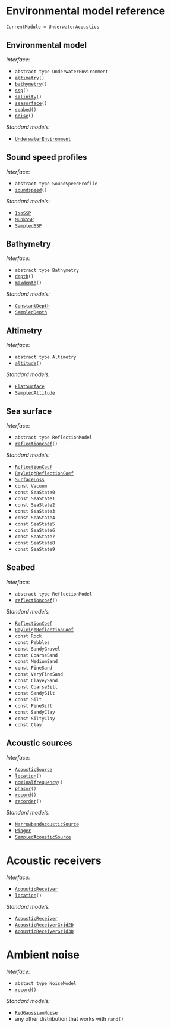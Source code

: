 # Environmental model reference

```@meta
CurrentModule = UnderwaterAcoustics
```

## Environmental model

*Interface*:

- `abstract type UnderwaterEnvironment`
- [`altimetry`](@ref)`()`
- [`bathymetry`](@ref)`()`
- [`ssp`](@ref)`()`
- [`salinity`](@ref)`()`
- [`seasurface`](@ref)`()`
- [`seabed`](@ref)`()`
- [`noise`](@ref)`()`

*Standard models:*

- [`UnderwaterEnvironment`](@ref)

## Sound speed profiles

*Interface*:

- `abstract type SoundSpeedProfile`
- [`soundspeed`](@ref)`()`

*Standard models:*

- [`IsoSSP`](@ref)
- [`MunkSSP`](@ref)
- [`SampledSSP`](@ref)

## Bathymetry

*Interface*:

- `abstract type Bathymetry`
- [`depth`](@ref)`()`
- [`maxdepth`](@ref)`()`

*Standard models:*

- [`ConstantDepth`](@ref)
- [`SampledDepth`](@ref)

## Altimetry

*Interface*:

- `abstract type Altimetry`
- [`altitude`](@ref)`()`

*Standard models:*

- [`FlatSurface`](@ref)
- [`SampledAltitude`](@ref)

## Sea surface

*Interface*:

- `abstract type ReflectionModel`
- [`reflectioncoef`](@ref)`()`

*Standard models:*

- [`ReflectionCoef`](@ref)
- [`RayleighReflectionCoef`](@ref)
- [`SurfaceLoss`](@ref)
- `const Vacuum`
- `const SeaState0`
- `const SeaState1`
- `const SeaState2`
- `const SeaState3`
- `const SeaState4`
- `const SeaState5`
- `const SeaState6`
- `const SeaState7`
- `const SeaState8`
- `const SeaState9`

## Seabed

*Interface*:

- `abstract type ReflectionModel`
- [`reflectioncoef`](@ref)`()`

*Standard models:*

- [`ReflectionCoef`](@ref)
- [`RayleighReflectionCoef`](@ref)
- `const Rock`
- `const Pebbles`
- `const SandyGravel`
- `const CoarseSand`
- `const MediumSand`
- `const FineSand`
- `const VeryFineSand`
- `const ClayeySand`
- `const CoarseSilt`
- `const SandySilt`
- `const Silt`
- `const FineSilt`
- `const SandyClay`
- `const SiltyClay`
- `const Clay`

## Acoustic sources

*Interface*:

- [`AcousticSource`](@ref)
- [`location`](@ref)`()`
- [`nominalfrequency`](@ref)`()`
- [`phasor`](@ref)`()`
- [`record`](@ref)`()`
- [`recorder`](@ref)`()`

*Standard models:*

- [`NarrowbandAcousticSource`](@ref)
- [`Pinger`](@ref)
- [`SampledAcousticSource`](@ref)

# Acoustic receivers

*Interface*:

- [`AcousticReceiver`](@ref)
- [`location`](@ref)`()`

*Standard models:*

- [`AcousticReceiver`](@ref)
- [`AcousticReceiverGrid2D`](@ref)
- [`AcousticReceiverGrid3D`](@ref)

# Ambient noise

*Interface*:

- `abstact type NoiseModel`
- [`record`](@ref)`()`

*Standard models:*

- [`RedGaussianNoise`](@ref)
- any other distribution that works with `rand()`
